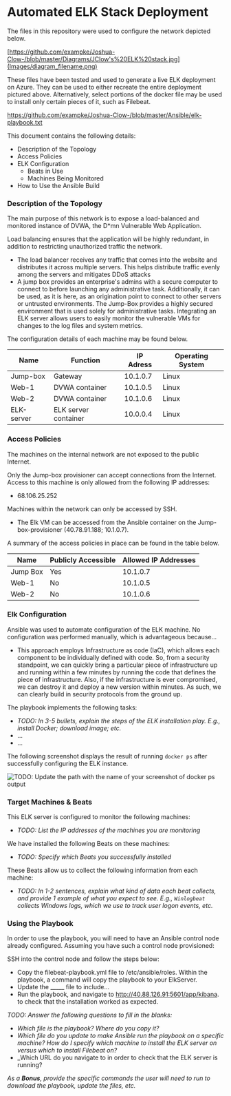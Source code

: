 #  Automated ELK Stack Deployment

The files in this repository were used to configure the network depicted below.

[https://github.com/exampke/Joshua-Clow-/blob/master/Diagrams/JClow's%20ELK%20stack.jpg](Images/diagram_filename.png)

These files have been tested and used to generate a live ELK deployment on Azure. They can be used to either recreate the entire deployment pictured above. Alternatively, select portions of the docker file may be used to install only certain pieces of it, such as Filebeat.

https://github.com/exampke/Joshua-Clow-/blob/master/Ansible/elk-playbook.txt

This document contains the following details:
- Description of the Topology
- Access Policies
- ELK Configuration
  - Beats in Use
  - Machines Being Monitored
- How to Use the Ansible Build

### Description of the Topology

The main purpose of this network is to expose a load-balanced and monitored instance of DVWA, the D*mn Vulnerable Web Application.

Load balancing ensures that the application will be highly redundant, in addition to restricting unauthorized traffic the network.
- The load balancer receives any traffic that comes into the website and distributes it across multiple servers. This helps distribute traffic evenly among the servers and mitigates DDoS attacks
- A jump box provides an enterprise's admins with a secure computer to connect to before launching any administrative task. Additionally, it can be used, as it is here, as an origination point to connect to other servers or untrusted environments. The Jump-Box provides a highly secured environment that is used solely for administrative tasks.
Integrating an ELK server allows users to easily monitor the vulnerable VMs for changes to the log files and system metrics.

The configuration details of each machine may be found below.

| Name       | Function             | IP Adress | Operating System |   
|------------|----------------------|-----------|------------------|
| Jump-box   | Gateway              | 10.1.0.7  | Linux            |
| Web-1      | DVWA container       | 10.1.0.5  | Linux            |
| Web-2      | DVWA container       | 10.1.0.6  | Linux            |
| ELK-server | ELK server container | 10.0.0.4  | Linux            |

### Access Policies

The machines on the internal network are not exposed to the public Internet. 

Only the Jump-box provisioner can accept connections from the Internet. Access to this machine is only allowed from the following IP addresses:
- 68.106.25.252

Machines within the network can only be accessed by SSH.
- The Elk VM can be accessed from the Ansible container on the Jump-box-provisioner (40.78.91.188; 10.1.0.7).

A summary of the access policies in place can be found in the table below.

| Name     | Publicly Accessible | Allowed IP Addresses |
|----------|---------------------|----------------------|
| Jump Box | Yes              | 10.1.0.7     |
| Web-1    | No                  | 10.1.0.5                     |
| Web-2    | No                  | 10.1.0.6                     |

### Elk Configuration

Ansible was used to automate configuration of the ELK machine. No configuration was performed manually, which is advantageous because...
- This approach employs Infrastructure as code (IaC), which allows each component to be individually defined with code. So, from a security standpoint, we can quickly bring a particular piece of infrastructure up and running within a few minutes by running the code that defines the piece of infrastructure. Also, if the infrastructure is  ever compromised, we can destroy it and deploy a new version within minutes. As such, we can clearly build in security protocols from the ground up.

The playbook implements the following tasks:
- _TODO: In 3-5 bullets, explain the steps of the ELK installation play. E.g., install Docker; download image; etc._
- ...
- ...

The following screenshot displays the result of running `docker ps` after successfully configuring the ELK instance.

![TODO: Update the path with the name of your screenshot of docker ps output](Images/docker_ps_output.png)

### Target Machines & Beats
This ELK server is configured to monitor the following machines:
- _TODO: List the IP addresses of the machines you are monitoring_

We have installed the following Beats on these machines:
- _TODO: Specify which Beats you successfully installed_

These Beats allow us to collect the following information from each machine:
- _TODO: In 1-2 sentences, explain what kind of data each beat collects, and provide 1 example of what you expect to see. E.g., `Winlogbeat` collects Windows logs, which we use to track user logon events, etc._

### Using the Playbook
In order to use the playbook, you will need to have an Ansible control node already configured. Assuming you have such a control node provisioned: 

SSH into the control node and follow the steps below:
- Copy the filebeat-playbook.yml file to /etc/ansible/roles. Within the playbook, a command will copy the playbook to your ElkServer.
- Update the _____ file to include...
- Run the playbook, and navigate to http://40.88.126.91:5601/app/kibana. to check that the installation worked as expected.

_TODO: Answer the following questions to fill in the blanks:_
- _Which file is the playbook? Where do you copy it?_
- _Which file do you update to make Ansible run the playbook on a specific machine? How do I specify which machine to install the ELK server on versus which to install Filebeat on?_
- _Which URL do you navigate to in order to check that the ELK server is running?

_As a **Bonus**, provide the specific commands the user will need to run to download the playbook, update the files, etc._
